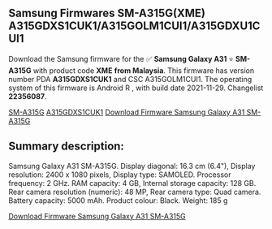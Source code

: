 <h2>Samsung Firmwares SM-A315G(XME) A315GDXS1CUK1/A315GOLM1CUI1/A315GDXU1CUI1</h2>
Download the Samsung firmware for the ✅ <strong>Samsung Galaxy A31 </strong> ⭐ <strong>SM-A315G</strong> with product code <strong>XME</strong> <strong> from Malaysia</strong>. This firmware has version number PDA <strong>A315GDXS1CUK1</strong> and CSC A315GOLM1CUI1. The operating system of this firmware is Android R , with build date 2021-11-29. Changelist <strong>22356087</strong>.


[SM-A315G](https://samfirm.shop/samsung/model/SM-A315G)
[A315GDXS1CUK1](https://samfirm.shop/samsung/pda/A315GDXS1CUK1)
[Download Firmware Samsung Galaxy A31 SM-A315G](https://samfirm.shop/samsung/firmware/478459)
<h2>Summary description:</h2>
<p>Samsung Galaxy A31 SM-A315G. Display diagonal: 16.3 cm (6.4"), Display resolution: 2400 x 1080 pixels, Display type: SAMOLED. Processor frequency: 2 GHz. RAM capacity: 4 GB, Internal storage capacity: 128 GB. Rear camera resolution (numeric): 48 MP, Rear camera type: Quad camera. Battery capacity: 5000 mAh. Product colour: Black. Weight: 185 g</p>


[Download Firmware Samsung Galaxy A31 SM-A315G](https://samfirm.shop/samsung/firmware/478459)
